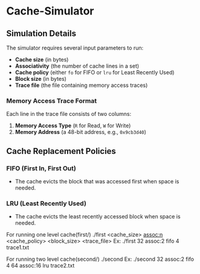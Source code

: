 # Cache-Simulator

## Simulation Details

The simulator requires several input parameters to run:
- **Cache size** (in bytes)
- **Associativity** (the number of cache lines in a set)
- **Cache policy** (either `fo` for FIFO or `lru` for Least Recently Used)
- **Block size** (in bytes)
- **Trace file** (the file containing memory access traces)

### Memory Access Trace Format

Each line in the trace file consists of two columns:
1. **Memory Access Type** (`R` for Read, `W` for Write)
2. **Memory Address** (a 48-bit address, e.g., `0x9cb3d40`)

## Cache Replacement Policies

### FIFO (First In, First Out)
- The cache evicts the block that was accessed first when space is needed.

### LRU (Least Recently Used)
- The cache evicts the least recently accessed block when space is needed.

For running one level cache(first/)
./first <cache_size> <assoc:n> <cache_policy> <block_size> <trace_file>
Ex: ./first 32 assoc:2 fifo 4 trace1.txt

For running two level cache(second/)
 ./second <L1 cache size> <L1 associativity> <L1 cache policy> <L1 block size> <L2 cache size> <L2 associativity> <L2 cache policy> <trace file>
 Ex:  ./second 32 assoc:2 fifo 4 64 assoc:16 lru trace2.txt
